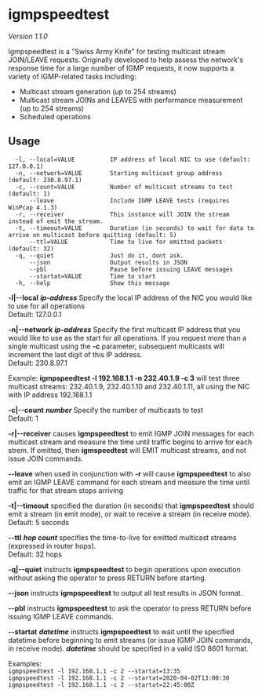 # igmpspeedtest
*Version 1.1.0*

Igmpspeedtest is a "Swiss Army Knife" for testing multicast stream JOIN/LEAVE requests.  Originally developed to help assess the network's response time for a large number of IGMP requests, it now supports a variety of IGMP-related tasks including:
* Multicast stream generation (up to 254 streams)
* Multicast stream JOINs and LEAVES with performance measurement (up to 254 streams)
* Scheduled operations

## Usage

````
  -l, --local=VALUE          IP address of local NIC to use (default: 127.0.0.1)
  -n, --network=VALUE        Starting multicast group address (default: 230.8.97.1)
  -c, --count=VALUE          Number of multicast streams to test (default: 1)
      --leave                Include IGMP LEAVE tests (requires WinPcap 4.1.3)
  -r, --receiver             This instance will JOIN the stream instead of emit the stream.
  -t, --timeout=VALUE        Duration (in seconds) to wait for data to arrive on multicast before quitting (default: 5)
      --ttl=VALUE            Time to live for emitted packets (default: 32)
  -q, --quiet                Just do it, dont ask.
      --json                 Output results in JSON
      --pbl                  Pause before issuing LEAVE messages
      --startat=VALUE        Time to start
  -h, --help                 Show this message
````

**-l|--local** ***ip-address***
Specify the local IP address of the NIC you would like to use for all operations  
Default:  127.0.0.1

**-n|--network** ***ip-address***
Specify the first multicast IP address that you would like to use as the start for all operations.  If you request more than a single multicast  using the **-c** parameter, subsequent multicasts will increment the last digit of this IP address.  
Default:  230.8.97.1

Example:  **igmpspeedtest -l 192.168.1.1 -n 232.40.1.9 -c 3** will test three multicast streams:  232.40.1.9, 232.40.1.10 and 232.40.1.11, all using the NIC with IP address 192.168.1.1

**-c|--count** ***number***
Specify the number of multicasts to test  
Default: 1

**-r|--receiver**  causes **igmpspeedtest** to emit IGMP JOIN messages for each multicast stream and measure the time until traffic begins to arrive for each strem.  If omitted, then **igmspeedtest** will EMIT multicast streams, and not issue JOIN commands.

**--leave** when used in conjunction with **-r** will cause **igmpspeedtest** to also emit an IGMP LEAVE command for each stream and measure the time until traffic for that stream stops arriving

**-t|--timeout** specified the duration (in seconds) that **igmpspeedtest** should emit a stream (in emit mode), or wait to receive a stream (in receive mode).  
Default: 5 seconds

**--ttl** ***hop count*** specifies the time-to-live for emitted multicast streams (expressed in router hops).  
Default: 32 hops

**-q|--quiet** instructs **igmpspeedtest** to begin operations upon execution without asking the operator to press RETURN before starting.

**--json** instructs **igmpspeedtest** to output all test results in JSON format.

**--pbl** instructs **igmpspeedtest** to ask the operator to press RETURN before issuing IGMP LEAVE commands.

**--startat** ***datetime*** instructs **igmpspeedtest** to wait until the specified datetime before beginning to emit streams (or issue IGMP JOIN commands, in receive mode).  ***datetime*** should be specified in a valid ISO 8601 format.

Examples:  
  `igmpspeedtest -l 192.168.1.1 -c 2 --startat=13:35`  
  `igmpspeedtest -l 192.168.1.1 -c 2 --startat=2020-04-02T13:00:30`  
  `igmpspeedtest -l 192.168.1.1 -c 2 --startat=22:45:00Z`  
